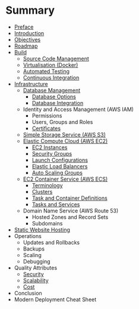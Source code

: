 # Summary

* [Preface](preface.md)
* [Introduction](README.md)
* [Objectives](objectives.md)
* [Roadmap](roadmap/app.md)
* [Build](build/index.md)
   * [Source Code Management](build/scm.md)
   * [Virtualisation (Docker)](build/virtualisation.md)
   * [Automated Testing](build/testing.md)
   * [Continuous Integration](build/ci.md)
* [Infrastructure](infrastructure/index.md)
   * [Database Management](infrastructure/db/index.md)
       * [Database Options](infrastructure/db/options.md)
       * [Database Integration](infrastructure/db/integration.md)
   * Identity and Access Management (AWS IAM)
       * Permissions
       * Users, Groups and Roles
       * [Certificates](infrastructure/iam/certificates.md)
   * [Simple Storage Service (AWS S3)](infrastructure/s3/index.md)
   * [Elastic Compute Cloud (AWS EC2)](infrastructure/ec2/index.md)
       * [EC2 Instances](infrastructure/ec2/instances.md)
       * [Security Groups](infrastructure/ec2/security-groups.md)
       * [Launch Configurations](infrastructure/ec2/launch-configurations.md)
       * [Elastic Load Balancers](infrastructure/ec2/elastic-load-balancers.md)
       * [Auto Scaling Groups](infrastructure/ec2/auto-scaling-groups.md)
   * [EC2 Container Service (AWS ECS)](infrastructure/ecs/index.md)
       * [Terminology](infrastructure/ecs/terminology.md)
       * [Clusters](infrastructure/ecs/clusters.md)
       * [Task and Container Definitions](infrastructure/ecs/definitions.md)
       * [Tasks and Services](infrastructure/ecs/tasks-services.md)
   * Domain Name Service (AWS Route 53)
       * Hosted Zones and Record Sets
       * Subdomains
* [Static Website Hosting](presentation/website.md)
* Operations
   * Updates and Rollbacks
   * Backups
   * Scaling
   * Debugging
* Quality Attributes
   * [Security](quality/security.md)
   * [Scalability](quality/scalability.md)
   * [Cost](quality/cost.md)
* Conclusion
* Modern Deployment Cheat Sheet
